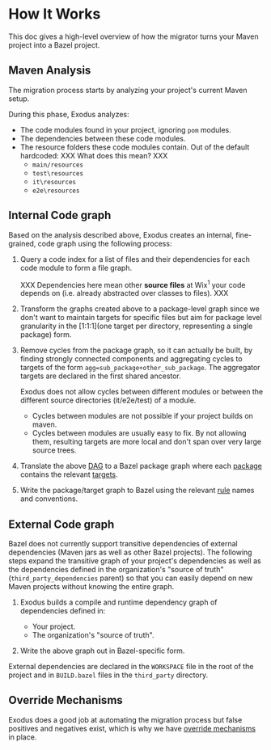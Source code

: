 # How It Works

This doc gives a high-level overview of how the migrator turns your Maven project into a Bazel project.

## Maven Analysis

The migration process starts by analyzing your project's current Maven setup. 

During this phase, Exodus analyzes: 

+ The code modules found in your project, ignoring `pom` modules.
+ The dependencies between these code modules. 
+ The resource folders these code modules contain. Out of the default hardcoded: XXX What does this mean? XXX
  + `main/resources`
  + `test\resources`
  + `it\resources`
  + `e2e\resources`

## Internal Code graph

Based on the analysis described above, Exodus creates an internal, fine-grained, code graph using the following process:

1. Query a code index for a list of files and their dependencies for each code module to form a file graph.

    XXX Dependencies here mean other **source files** at Wix<sup>1</sup> your code depends on (i.e. already abstracted over classes to files). XXX  

1. Transform the graphs created above to a package-level graph since we don't want to maintain targets for specific files but aim for package level granularity in the [1:1:1](one target per directory, representing a single package) form. 

1. Remove cycles from the package graph, so it can actually be built, by finding strongly connected components and aggregating cycles to targets of the form `agg=sub_package+other_sub_package`. The aggregator targets are declared in the first shared ancestor.  

    Exodus does not allow cycles between different modules or between the different source directories (it/e2e/test) of a module.

    +  Cycles between modules are not possible if your project builds on maven.
    +  Cycles between modules are usually easy to fix. By not allowing them, resulting targets are more local and don't span over very large source trees.  

1. Translate the above [DAG](https://en.wikipedia.org/wiki/Directed_acyclic_graph) to a Bazel package graph where each [package](https://docs.bazel.build/versions/master/build-ref.html#packages) contains the relevant [targets](https://docs.bazel.build/versions/master/build-ref.html#targets).  

1. Write the package/target graph to Bazel using the relevant [rule](https://docs.bazel.build/versions/master/build-ref.html#rules) names and conventions.

## External Code graph

Bazel does not currently support transitive dependencies of external dependencies (Maven jars as well as other Bazel projects). The following steps expand the transitive graph of your project's dependencies as well as the dependencies defined in the organization's "source of truth" (`third_party_dependencies` parent) so that you can easily depend on new Maven projects without knowing the entire graph.
 
1. Exodus builds a compile and runtime dependency graph of dependencies defined in:

   + Your project.
   + The organization's "source of truth".  

1. Write the above graph out in Bazel-specific form.  

External dependencies are declared in the `WORKSPACE` file in the root of the project and in `BUILD.bazel` files in the `third_party` directory.

## Override Mechanisms

Exodus does a good job at automating the migration process but false positives and negatives exist, which is why we have [override mechanisms](overrides.md) in place.

